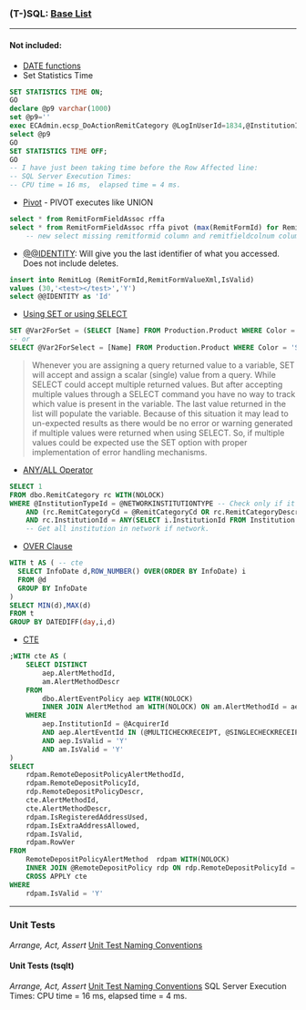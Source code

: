 ### (T-)SQL:  [Base List](https://www.techonthenet.com/sql/index.php)
---
#### Not included:
- [DATE functions](https://www.tutorialspoint.com/t_sql/t_sql_date_functions.htm)
- Set Statistics Time
```sql
SET STATISTICS TIME ON;
GO
declare @p9 varchar(1000)
set @p9=''
exec ECAdmin.ecsp_DoActionRemitCategory @LogInUserId=1834,@InstitutionId=8163,@FromIpAddress=N'::1',@FromDomain=N'::1',@RemitCategoryDescr=N'dup2',@RemitCategoryCd=N'dup2',@IsValid='Y',@Action='add',@ErrMsg=@p9 output
select @p9
GO
SET STATISTICS TIME OFF;
GO
-- I have just been taking time before the Row Affected line:
-- SQL Server Execution Times:
-- CPU time = 16 ms,  elapsed time = 4 ms. 
```
- [Pivot](https://technet.microsoft.com/en-us/library/ms177410(v=sql.105).aspx) - PIVOT executes like UNION
```sql
select * from RemitFormFieldAssoc rffa
select * from RemitFormFieldAssoc rffa pivot (max(RemitFormId) for RemitFieldColNum in ([0],[1],[2],[3],[4],[5])) as maxId
    -- new select missing remitformid column and remitfieldcolnum column. Added 1-5 column at top with formid in the row under the cols.
```

- [@@IDENTITY](https://docs.microsoft.com/en-us/sql/t-sql/functions/identity-transact-sql): Will give you the last identifier of what you accessed. Does not include deletes.
```sql
insert into RemitLog (RemitFormId,RemitFormValueXml,IsValid)
values (30,'<test></test>','Y')
select @@IDENTITY as 'Id'
```

- [Using SET or using SELECT](https://www.mssqltips.com/sqlservertip/1888/when-to-use-set-vs-select-when-assigning-values-to-variables-in-sql-server/)
```sql
SET @Var2ForSet = (SELECT [Name] FROM Production.Product WHERE Color = 'Silver')
-- or
SELECT @Var2ForSelect = [Name] FROM Production.Product WHERE Color = 'Silver'
```
>Whenever you are assigning a query returned value to a variable, SET will accept and assign a scalar (single) value from a query. While SELECT could accept multiple returned values. But after accepting multiple values through a SELECT command you have no way to track which value is present in the variable. The last value returned in the list will populate the variable. Because of this situation it may lead to un-expected results as there would be no error or warning generated if multiple values were returned when using SELECT. So, if multiple values could be expected use the SET option with proper implementation of error handling mechanisms.

- [ANY/ALL Operator](https://www.w3schools.com/sql/sql_any_all.asp)
```sql
SELECT 1 
FROM dbo.RemitCategory rc WITH(NOLOCK)
WHERE @InstitutionTypeId = @NETWORKINSTITUTIONTYPE -- Check only if it is a Network
	AND (rc.RemitCategoryCd = @RemitCategoryCd OR rc.RemitCategoryDescr = @RemitCategoryDescr)
	AND rc.InstitutionId = ANY(SELECT i.InstitutionId FROM Institution i WHERE i.NetworkId = @NetworkId)
	-- Get all institution in network if network.
```
- [OVER Clause](https://msdn.microsoft.com/en-us/LIBRARY/ms189461(v=sql.105).aspx)

```sql
WITH t AS ( -- cte
  SELECT InfoDate d,ROW_NUMBER() OVER(ORDER BY InfoDate) i
  FROM @d
  GROUP BY InfoDate
)
SELECT MIN(d),MAX(d)
FROM t
GROUP BY DATEDIFF(day,i,d)
```

- [CTE](https://stackoverflow.com/questions/11169550/is-there-a-performance-difference-between-cte-sub-query-temporary-table-or-ta)
```SQL
;WITH cte AS (
	SELECT DISTINCT
		aep.AlertMethodId,
		am.AlertMethodDescr
	FROM
		dbo.AlertEventPolicy aep WITH(NOLOCK) 
		INNER JOIN AlertMethod am WITH(NOLOCK) ON am.AlertMethodId = aep.AlertMethodId
	WHERE
		aep.InstitutionId = @AcquirerId 
		AND aep.AlertEventId IN (@MULTICHECKRECEIPT, @SINGLECHECKRECEIPT, @PURCHASERECEIPT)
		AND aep.IsValid = 'Y'
		AND am.IsValid = 'Y'
)
SELECT
	rdpam.RemoteDepositPolicyAlertMethodId,
	rdpam.RemoteDepositPolicyId,
	rdp.RemoteDepositPolicyDescr,
	cte.AlertMethodId,
    cte.AlertMethodDescr,
	rdpam.IsRegisteredAddressUsed,
	rdpam.IsExtraAddressAllowed,
	rdpam.IsValid,
	rdpam.RowVer   
FROM
	RemoteDepositPolicyAlertMethod  rdpam WITH(NOLOCK)
	INNER JOIN @RemoteDepositPolicy rdp ON rdp.RemoteDepositPolicyId = rdpam.RemoteDepositPolicyId
	CROSS APPLY	cte
WHERE
	rdpam.IsValid = 'Y'
```

---

### Unit Tests
_Arrange, Act, Assert_
[Unit Test Naming Conventions](https://dzone.com/articles/7-popular-unit-test-naming)


#### Unit Tests (tsqlt)
_Arrange, Act, Assert_
[Unit Test Naming Conventions](https://dzone.com/articles/7-popular-unit-test-naming)
SQL Server Execution Times:
   CPU time = 16 ms,  elapsed time = 4 ms. 